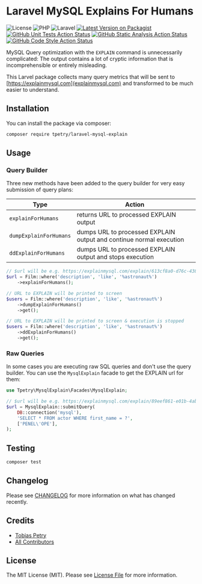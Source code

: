 # Laravel MySQL Explains For Humans

![License][icon-license]
![PHP][icon-php]
![Laravel][icon-laravel]
[![Latest Version on Packagist][icon-version]][href-version]
[![GitHub Unit Tests Action Status][icon-tests]][href-tests]
[![GitHub Static Analysis Action Status][icon-staticanalysis]][href-staticanalysis]
[![GitHub Code Style Action Status][icon-codestyle]][href-codestyle]

MySQL Query optimization with the `EXPLAIN` command is unnecessarily complicated: The output contains a lot of cryptic information that is incomprehensible or entirely misleading.

This Larvel package collects many query metrics that will be sent to [https://explainmysql.com](explainmysql.com) and transformed to be much easier to understand.

## Installation

You can install the package via composer:

```bash
composer require tpetry/laravel-mysql-explain
```

## Usage

### Query Builder

Three new methods have been added to the query builder for very easy submission of query plans: 

| Type                   | Action                                                              |
|------------------------|---------------------------------------------------------------------|
| `explainForHumans`     | returns URL to processed EXPLAIN output                             |
| `dumpExplainForHumans` | dumps URL to processed EXPLAIN output and continue normal execution |
| `ddExplainForHumans`   | dumps URL to processed EXPLAIN output and stops execution           |


```php
// $url will be e.g. https://explainmysql.com/explain/613cf8a0-d76c-4386-9680-5b6b537c3463
$url = Film::where('description', 'like', '%astronaut%')
    ->explainForHumans();

// URL to EXPLAIN will be printed to screen
$users = Film::where('description', 'like', '%astronaut%')
    ->dumpExplainForHumans()
    ->get();

// URL to EXPLAIN will be printed to screen & execution is stopped
$users = Film::where('description', 'like', '%astronaut%')
    ->ddExplainForHumans()
    ->get();
```

### Raw Queries

In some cases you are executing raw SQL queries and don't use the query builder. You can use the `MysqlExplain` facade to get the EXPLAIN url for them:

```php
use Tpetry\MysqlExplain\Facades\MysqlExplain;

// $url will be e.g. https://explainmysql.com/explain/89eef861-e01b-4ab1-8fa4-4f7dd9d33ead
$url = MysqlExplain::submitQuery(
    DB::connection('mysql'),
    'SELECT * FROM actor WHERE first_name = ?',
    ['PENEL\'OPE'],
);
```

## Testing

```bash
composer test
```

## Changelog

Please see [CHANGELOG](CHANGELOG.md) for more information on what has changed recently.

## Credits

- [Tobias Petry](https://github.com/tpetry)
- [All Contributors](../../contributors)

## License

The MIT License (MIT). Please see [License File](LICENSE.md) for more information.

[href-codestyle]: https://github.com/tpetry/laravel-mysql-explain/actions/workflows/code-style.yml
[href-staticanalysis]: https://github.com/tpetry/laravel-mysql-explain/actions/workflows/static-analysis.yml
[href-tests]: https://github.com/tpetry/laravel-mysql-explain/actions/workflows/unit-tests.yml
[href-version]: https://packagist.org/packages/tpetry/laravel-mysql-explain
[icon-laravel]: https://img.shields.io/badge/Laravel-6.*--10.*-blue
[icon-license]: https://img.shields.io/github/license/tpetry/laravel-mysql-explain?color=blue&label=License
[icon-codestyle]: https://img.shields.io/github/actions/workflow/status/tpetry/laravel-mysql-explain/code-style.yml?label=Code%20Style
[icon-php]: https://img.shields.io/packagist/php-v/tpetry/laravel-mysql-explain?color=blue&label=PHP
[icon-staticanalysis]: https://img.shields.io/github/actions/workflow/status/tpetry/laravel-mysql-explain/static-analysis.yml?label=Static%20Analysis
[icon-tests]: https://img.shields.io/github/actions/workflow/status/tpetry/laravel-mysql-explain/unit-tests.yml?label=Tests
[icon-version]: https://img.shields.io/packagist/v/tpetry/laravel-mysql-explain.svg?label=Packagist



